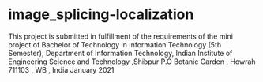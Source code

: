 # image_splicing-localization


This project is submitted in fulfillment of the requirements of the mini project of Bachelor of Technology in Information Technology  (5th Semester), 
Department of Information Technology, Indian Institute of Engineering Science and Technology ,Shibpur P.O Botanic Garden , Howrah 711103 , WB , India
January 2021


